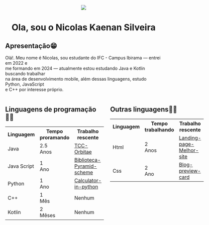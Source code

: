 <div align="center">
  <p><img src="https://media.licdn.com/dms/image/v2/D4D03AQEZqOSGHRzCsg/profile-displayphoto-shrink_200_200/profile-displayphoto-shrink_200_200/0/1721782569120?e=1729123200&v=beta&t=5remhADKdrrd1FoyDuX0ogexEACH8TB5h0ZN7-NhqFE"></p>
  <h1><strong>Ola, sou o Nicolas Kaenan Silveira</strong></h1>
</div>

<div>
    <p><strong><h2>Apresentação😁</h2></strong></p>
    <p>Olá!. Meu nome é Nicolas, sou estudante do IFC - Campus Ibirama — entrei em 2022 e 
        <br>me formando em 2024 — atualmente estou estudando Java e Kotlin buscando trabalhar
        <br>na área de desenvolvimento mobile, além dessas linguagens, estudo Python, JavaScript
        <br>e C++ por interesse próprio.</p>
</div>

<div style="display: flex; gap: 20px;">
  <div>
    <h2>Linguagens de programação🧑‍💻</h2>
    <table>
      <tr>
          <th>Linguagem</th>
          <th>Tempo proramando</th>
          <th>Trabalho rescente</th>
      </tr>
      <tr>
          <td>Java</td>
          <td>2.5<br>Anos</td>
          <td><a href="https://github.com/NicolasKaenan/TCC-Orbitae">TCC-Orbitae</a></td>
      </tr>
      <tr>
          <td>Java Script</td>
          <td>1<br>Ano</td>
          <td><a href="https://github.com/NicolasKaenan/Biblioteca-Pyramid-scheme">Biblioteca-Pyramid-scheme</a></td>
      </tr>
      <tr>
          <td>Python</td>
          <td>1<br>Ano</td>
          <td><a href="https://github.com/NicolasKaenan/Calculator-in-python">Calculator-in-python</a></td>
      </tr>
      <tr>
          <td>C++</td>
          <td>1<br>Mês</td>
          <td>Nenhum</td>
      </tr>
      <tr>
          <td>Kotlin</td>
          <td>2<br>Mêses</td>
          <td>Nenhum</td>
      </tr>
    </table>
  </div>
  
  <div>
    <h2>Outras linguagens🧑‍💻</h2>
    <table>
      <tr>
          <th>Linguagem</th>
          <th>Tempo trabalhando</th>
          <th>Trabalho rescente</th>
      </tr>
      <tr>
          <td>Html</td>
          <td>2<br>Anos</td>
          <td><a href="https://github.com/NicolasKaenan/Landing-page-Melhor-site">Landing-page-Melhor-site</a></td>
      </tr>
      <tr>
          <td>Css</td>
          <td>2<br>Ano</td>
          <td><a href="https://github.com/NicolasKaenan/Blog-preview-card/blob/main/README.md">Blog-preview-card</a></td>
      </tr>
    </table>
  </div>
</div>
